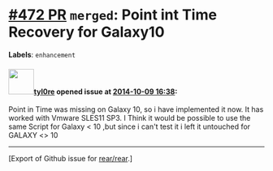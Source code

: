 [\#472 PR](https://github.com/rear/rear/pull/472) `merged`: Point int Time Recovery for Galaxy10
================================================================================================

**Labels**: `enhancement`

#### <img src="https://avatars.githubusercontent.com/u/1512325?v=4" width="50">[tyl0re](https://github.com/tyl0re) opened issue at [2014-10-09 16:38](https://github.com/rear/rear/pull/472):

Point in Time was missing on Galaxy 10, so i have implemented it now. It
has worked with Vmware SLES11 SP3. I Think it would be possible to use
the same Script for Galaxy &lt; 10 ,but since i can't test it i left it
untouched for GALAXY &lt;&gt; 10

------------------------------------------------------------------------

\[Export of Github issue for
[rear/rear](https://github.com/rear/rear).\]
